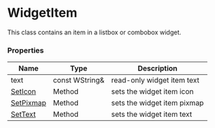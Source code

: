 # WidgetItem #

This class contains an item in a listbox or combobox widget.

### Properties ###

| Name | Type | Description |
| --- | --- | --- |
| text | const WString& | read-only widget item text |
| [SetIcon](WidgetItem_SetIcon.md) | Method | sets the widget item icon | 
| [SetPixmap](WidgetItem_SetPixmap.md) | Method | sets the widget item pixmap | 
| [SetText](WidgetItem_SetText.md) | Method | sets the widget item text |
